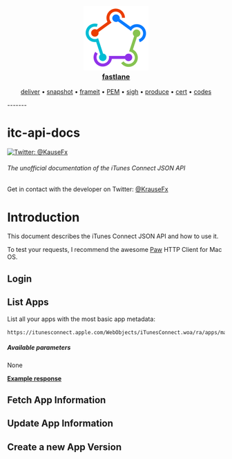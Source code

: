 <h3 align="center">
  <a href="https://github.com/KrauseFx/fastlane">
    <img src="assets/fastlane.png" width="150" />
    <br />
    fastlane
  </a>
</h3>

<p align="center">
  <a href="https://github.com/KrauseFx/deliver">deliver</a> &bull; 
  <a href="https://github.com/KrauseFx/snapshot">snapshot</a> &bull; 
  <a href="https://github.com/KrauseFx/frameit">frameit</a> &bull; 
  <a href="https://github.com/KrauseFx/PEM">PEM</a> &bull; 
  <a href="https://github.com/KrauseFx/sigh">sigh</a> &bull; 
  <a href="https://github.com/KrauseFx/produce">produce</a> &bull; 
  <a href="https://github.com/KrauseFx/cert">cert</a> &bull; 
  <a href="https://github.com/KrauseFx/codes">codes</a>
</p>
-------

itc-api-docs
============

[![Twitter: @KauseFx](https://img.shields.io/badge/contact-@KrauseFx-blue.svg?style=flat)](https://twitter.com/KrauseFx)

###### The unofficial documentation of the iTunes Connect JSON API

Get in contact with the developer on Twitter: [@KrauseFx](https://twitter.com/KrauseFx)


# Introduction

This document describes the iTunes Connect JSON API and how to use it.

To test your requests, I recommend the awesome [Paw](https://luckymarmot.com/paw) HTTP Client for Mac OS.

## Login

## List Apps

List all your apps with the most basic app metadata:

    https://itunesconnect.apple.com/WebObjects/iTunesConnect.woa/ra/apps/manageyourapps/summary

##### Available parameters

None

**[Example response](examples/summary.md)**


## Fetch App Information

## Update App Information

## Create a new App Version
